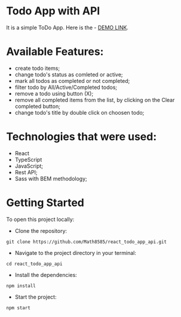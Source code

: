 # Todo App with API

It is a simple ToDo App. Here is the - [DEMO LINK](https://math8585.github.io/react_todo_app_api/).

# Available Features:

- create todo items;
- change todo's status as comleted or active;
- mark all todos as completed or not completed;
- filter todo by All/Active/Completed todos;
- remove a todo using button (X);
- remove all completed items from the list, by clicking on the Clear completed button;
- change todo's title by double click on choosen todo;

# Technologies that were used:

- React
- TypeScript
- JavaScript;
- Rest API;
- Sass with BEM methodology;

# Getting Started
To open this project locally:

- Clone the repository:
```
git clone https://github.com/Math8585/react_todo_app_api.git
```
- Navigate to the project directory in your terminal:
```
cd react_todo_app_api
```
- Install the dependencies:
```
npm install
```
- Start the project:
```
npm start
```

